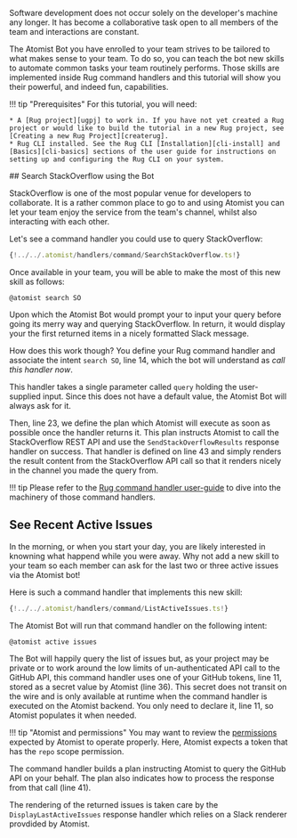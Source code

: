 Software development does not occur solely on the developer's machine any
longer. It has become a collaborative task open to all members of the team
and interactions are constant.

The Atomist Bot you have enrolled to your team strives to be tailored to what
makes sense to your team. To do so, you can teach the bot new skills to
automate common tasks your team routinely performs. Those skills are
implemented inside Rug command handlers and this tutorial will show you their
powerful, and indeed fun, capabilities.

!!! tip "Prerequisites"
    For this tutorial, you will need:

    * A [Rug project][ugpj] to work in. If you have not yet created a Rug project or would like to build the tutorial in a new Rug project, see [Creating a new Rug Project][createrug].
    * Rug CLI installed. See the Rug CLI [Installation][cli-install] and [Basics][cli-basics] sections of the user guide for instructions on setting up and configuring the Rug CLI on your system.

[ugpj]: /user-guide/rug/projects.md
[rugcmd]: /user-guide/rug/commands.md
[rugeditor]: https://github.com/atomist/rug-editors#addtypescriptcommandhandler
[cli-install]: /user-guide/interfaces/cli/install.md
[cli-basics]: /user-guide/interfaces/cli/basics.md

## Search StackOverflow using the Bot

StackOverflow is one of the most popular venue for developers to collaborate. It
is a rather common place to go to and using Atomist you can let
your team enjoy the service from the team's channel, whilst also interacting
with each other.

Let's see a command handler you could use to query StackOverflow:

```typescript linenums="1"
{!../../.atomist/handlers/command/SearchStackOverflow.ts!}
```

Once available in your team, you will be able to make the most of this new
skill as follows:

```
@atomist search SO
```

Upon which the Atomist Bot would prompt your to input your query before going
its merry way and querying StackOverflow. In return, it would display your the
first returned items in a nicely formatted Slack message.

How does this work though? You define your Rug command handler and associate
the intent `search SO`, line 14, which the bot will understand as *call this
handler now*.

This handler takes a single parameter called `query` holding the user-supplied
input. Since this does not have a default value, the Atomist Bot will always
ask for it.

Then, line 23, we define the plan which Atomist will execute as soon as possible
once the handler returns it. This plan instructs Atomist to call the
StackOverflow REST API and use the `SendStackOverflowResults` response handler
on success. That handler is defined on line 43 and simply renders the result
content from the StackOverflow API call so that it renders nicely in the
channel you made the query from.

!!! tip
    Please refer to the [Rug command handler user-guide][rugcmd] to dive into
    the machinery of those command handlers.

## See Recent Active Issues

In the morning, or when you start your day, you are likely interested in
knowning what happend while you were away. Why not add a new skill to your
team so each member can ask for the last two or three active issues via the
Atomist bot!

Here is such a command handler that implements this new skill:

```typescript linenums="1"
{!../../.atomist/handlers/command/ListActiveIssues.ts!}
```

The Atomist Bot will run that command handler on the following intent:

```
@atomist active issues
```

The Bot will happily query the list of issues but, as your project may
be private or to work around the low limits of un-authenticated API call to
the GitHub API, this command handler uses one of your GitHub tokens, line 11,
stored as a secret value by Atomist (line 36). This secret does not transit
on the wire and is only available at runtime when the command handler is
executed on the Atomist backend. You only need to declare it, line 11, so
Atomist populates it when needed.

!!! tip "Atomist and permissions"
    You may want to review the [permissions][] expected by Atomist to operate
    properly. Here, Atomist expects a token that has the `repo` scope
    permission.

[permissions]: /user-guide/permissions/github.md

The command handler builds a plan instructing Atomist to query the GitHub API
on your behalf. The plan also indicates how to process the response from that
call (line 41).

The rendering of the returned issues is taken care by the
`DisplayLastActiveIssues` response handler which relies on a Slack renderer
provdided by Atomist.
